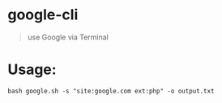 # google-cli
> use Google via Terminal
# Usage:
```
bash google.sh -s "site:google.com ext:php" -o output.txt
```
